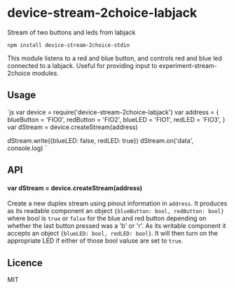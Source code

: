 # device-stream-2choice-labjack
Stream of two buttons and leds from labjack

```
npm install device-stream-2choice-stdin
```

This module listens to a red and blue button, and controls red and blue led connected to a labjack. Useful for providing input to experiment-stream-2choice modules.


## Usage
`js
var device = require('device-stream-2choice-labjack')
var address = {
  blueButton = 'FIO0',
  redButton = 'FIO2',
  blueLED = 'FIO1',
  redLED = 'FIO3',
}
var dStream = device.createStream(address)

dStream.write({blueLED: false, redLED: true})
dStream.on('data', console.log)
`

## API

#### var dStream = device.createStream(address)
Create a new duplex stream using pinout information in `address`. It produces as its readable component an object `{blueButton: bool, redButton: bool}` where bool is `true` or `false` for the blue and red button depending on whether the last button pressed was a 'b' or 'r'. As its writable component it accepts an object `{blueLED: bool, redLED: bool}`. It will then turn on the appropriate LED if either of those bool valuse are set to `true`.

## Licence
MIT